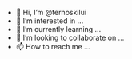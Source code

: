 - 👋 Hi, I’m @ternoskilui
- 👀 I’m interested in ...
- 🌱 I’m currently learning ...
- 💞️ I’m looking to collaborate on ...
- 📫 How to reach me ...

<!---
ternoskilui/ternoskilui is a ✨ special ✨ repository because its `README.md` (this file) appears on your GitHub profile.
You can click the Preview link to take a look at your changes.
--->
